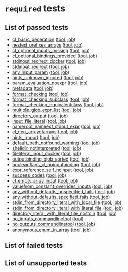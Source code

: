 # `required` tests
## List of passed tests
- [cl_basic_generation](https://github.com/common-workflow-language/common-workflow-language/tree/main/v1.0/conformance_test_v1.0.yaml#L0) ([tool](https://github.com/common-workflow-language/common-workflow-language/tree/main/v1.0/v1.0/bwa-mem-tool.cwl), [job](https://github.com/common-workflow-language/common-workflow-language/tree/main/v1.0/v1.0/bwa-mem-job.json))
- [nested_prefixes_arrays](https://github.com/common-workflow-language/common-workflow-language/tree/main/v1.0/conformance_test_v1.0.yaml#L11) ([tool](https://github.com/common-workflow-language/common-workflow-language/tree/main/v1.0/v1.0/binding-test.cwl), [job](https://github.com/common-workflow-language/common-workflow-language/tree/main/v1.0/v1.0/bwa-mem-job.json))
- [cl_optional_inputs_missing](https://github.com/common-workflow-language/common-workflow-language/tree/main/v1.0/conformance_test_v1.0.yaml#L32) ([tool](https://github.com/common-workflow-language/common-workflow-language/tree/main/v1.0/v1.0/cat1-testcli.cwl), [job](https://github.com/common-workflow-language/common-workflow-language/tree/main/v1.0/v1.0/cat-job.json))
- [cl_optional_bindings_provided](https://github.com/common-workflow-language/common-workflow-language/tree/main/v1.0/conformance_test_v1.0.yaml#L40) ([tool](https://github.com/common-workflow-language/common-workflow-language/tree/main/v1.0/v1.0/cat1-testcli.cwl), [job](https://github.com/common-workflow-language/common-workflow-language/tree/main/v1.0/v1.0/cat-n-job.json))
- [stdinout_redirect_docker](https://github.com/common-workflow-language/common-workflow-language/tree/main/v1.0/conformance_test_v1.0.yaml#L133) ([tool](https://github.com/common-workflow-language/common-workflow-language/tree/main/v1.0/v1.0/cat4-tool.cwl), [job](https://github.com/common-workflow-language/common-workflow-language/tree/main/v1.0/v1.0/cat-job.json))
- [stdinout_redirect](https://github.com/common-workflow-language/common-workflow-language/tree/main/v1.0/conformance_test_v1.0.yaml#L201) ([tool](https://github.com/common-workflow-language/common-workflow-language/tree/main/v1.0/v1.0/cat-tool.cwl), [job](https://github.com/common-workflow-language/common-workflow-language/tree/main/v1.0/v1.0/cat-job.json))
- [any_input_param](https://github.com/common-workflow-language/common-workflow-language/tree/main/v1.0/conformance_test_v1.0.yaml#L394) ([tool](https://github.com/common-workflow-language/common-workflow-language/tree/main/v1.0/v1.0/echo-tool.cwl), [job](https://github.com/common-workflow-language/common-workflow-language/tree/main/v1.0/v1.0/env-job.json))
- [hints_unknown_ignored](https://github.com/common-workflow-language/common-workflow-language/tree/main/v1.0/conformance_test_v1.0.yaml#L485) ([tool](https://github.com/common-workflow-language/common-workflow-language/tree/main/v1.0/v1.0/cat5-tool.cwl), [job](https://github.com/common-workflow-language/common-workflow-language/tree/main/v1.0/v1.0/cat-job.json))
- [param_evaluation_noexpr](https://github.com/common-workflow-language/common-workflow-language/tree/main/v1.0/conformance_test_v1.0.yaml#L639) ([tool](https://github.com/common-workflow-language/common-workflow-language/tree/main/v1.0/v1.0/params.cwl), [job](https://github.com/common-workflow-language/common-workflow-language/tree/main/v1.0/v1.0/empty.json))
- [metadata](https://github.com/common-workflow-language/common-workflow-language/tree/main/v1.0/conformance_test_v1.0.yaml#L797) ([tool](https://github.com/common-workflow-language/common-workflow-language/tree/main/v1.0/v1.0/metadata.cwl), [job](https://github.com/common-workflow-language/common-workflow-language/tree/main/v1.0/v1.0/cat-job.json))
- [format_checking](https://github.com/common-workflow-language/common-workflow-language/tree/main/v1.0/conformance_test_v1.0.yaml#L804) ([tool](https://github.com/common-workflow-language/common-workflow-language/tree/main/v1.0/v1.0/formattest.cwl), [job](https://github.com/common-workflow-language/common-workflow-language/tree/main/v1.0/v1.0/formattest-job.json))
- [format_checking_subclass](https://github.com/common-workflow-language/common-workflow-language/tree/main/v1.0/conformance_test_v1.0.yaml#L818) ([tool](https://github.com/common-workflow-language/common-workflow-language/tree/main/v1.0/v1.0/formattest2.cwl), [job](https://github.com/common-workflow-language/common-workflow-language/tree/main/v1.0/v1.0/formattest2-job.json))
- [format_checking_equivalentclass](https://github.com/common-workflow-language/common-workflow-language/tree/main/v1.0/conformance_test_v1.0.yaml#L832) ([tool](https://github.com/common-workflow-language/common-workflow-language/tree/main/v1.0/v1.0/formattest3.cwl), [job](https://github.com/common-workflow-language/common-workflow-language/tree/main/v1.0/v1.0/formattest2-job.json))
- [multiple_glob_expr_list](https://github.com/common-workflow-language/common-workflow-language/tree/main/v1.0/conformance_test_v1.0.yaml#L951) ([tool](https://github.com/common-workflow-language/common-workflow-language/tree/main/v1.0/v1.0/glob-expr-list.cwl), [job](https://github.com/common-workflow-language/common-workflow-language/tree/main/v1.0/v1.0/abc.json))
- [directory_output](https://github.com/common-workflow-language/common-workflow-language/tree/main/v1.0/conformance_test_v1.0.yaml#L1077) ([tool](https://github.com/common-workflow-language/common-workflow-language/tree/main/v1.0/v1.0/dir3.cwl), [job](https://github.com/common-workflow-language/common-workflow-language/tree/main/v1.0/v1.0/dir3-job.yml))
- [input_file_literal](https://github.com/common-workflow-language/common-workflow-language/tree/main/v1.0/conformance_test_v1.0.yaml#L1143) ([tool](https://github.com/common-workflow-language/common-workflow-language/tree/main/v1.0/v1.0/cat3-tool.cwl), [job](https://github.com/common-workflow-language/common-workflow-language/tree/main/v1.0/v1.0/file-literal.yml))
- [nameroot_nameext_stdout_expr](https://github.com/common-workflow-language/common-workflow-language/tree/main/v1.0/conformance_test_v1.0.yaml#L1167) ([tool](https://github.com/common-workflow-language/common-workflow-language/tree/main/v1.0/v1.0/nameroot.cwl), [job](https://github.com/common-workflow-language/common-workflow-language/tree/main/v1.0/v1.0/wc-job.json))
- [cl_gen_arrayofarrays](https://github.com/common-workflow-language/common-workflow-language/tree/main/v1.0/conformance_test_v1.0.yaml#L1192) ([tool](https://github.com/common-workflow-language/common-workflow-language/tree/main/v1.0/v1.0/nested-array.cwl), [job](https://github.com/common-workflow-language/common-workflow-language/tree/main/v1.0/v1.0/nested-array-job.yml))
- [hints_import](https://github.com/common-workflow-language/common-workflow-language/tree/main/v1.0/conformance_test_v1.0.yaml#L1321) ([tool](https://github.com/common-workflow-language/common-workflow-language/tree/main/v1.0/v1.0/imported-hint.cwl), [job](https://github.com/common-workflow-language/common-workflow-language/tree/main/v1.0/v1.0/empty.json))
- [default_path_notfound_warning](https://github.com/common-workflow-language/common-workflow-language/tree/main/v1.0/conformance_test_v1.0.yaml#L1333) ([tool](https://github.com/common-workflow-language/common-workflow-language/tree/main/v1.0/v1.0/default_path.cwl), [job](https://github.com/common-workflow-language/common-workflow-language/tree/main/v1.0/v1.0/default_path_job.yml))
- [shelldir_notinterpreted](https://github.com/common-workflow-language/common-workflow-language/tree/main/v1.0/conformance_test_v1.0.yaml#L1475) ([tool](https://github.com/common-workflow-language/common-workflow-language/tree/main/v1.0/v1.0/shellchar.cwl), [job](https://github.com/common-workflow-language/common-workflow-language/tree/main/v1.0/v1.0/empty.json))
- [fileliteral_input_docker](https://github.com/common-workflow-language/common-workflow-language/tree/main/v1.0/conformance_test_v1.0.yaml#L1570) ([tool](https://github.com/common-workflow-language/common-workflow-language/tree/main/v1.0/v1.0/cat3-nodocker.cwl), [job](https://github.com/common-workflow-language/common-workflow-language/tree/main/v1.0/v1.0/file-literal.yml))
- [outputbinding_glob_sorted](https://github.com/common-workflow-language/common-workflow-language/tree/main/v1.0/conformance_test_v1.0.yaml#L1582) ([tool](https://github.com/common-workflow-language/common-workflow-language/tree/main/v1.0/v1.0/glob_test.cwl), [job](https://github.com/common-workflow-language/common-workflow-language/tree/main/v1.0/v1.0/empty.json))
- [booleanflags_cl_noinputbinding](https://github.com/common-workflow-language/common-workflow-language/tree/main/v1.0/conformance_test_v1.0.yaml#L1630) ([tool](https://github.com/common-workflow-language/common-workflow-language/tree/main/v1.0/v1.0/bool-empty-inputbinding.cwl), [job](https://github.com/common-workflow-language/common-workflow-language/tree/main/v1.0/v1.0/bool-empty-inputbinding-job.json))
- [expr_reference_self_noinput](https://github.com/common-workflow-language/common-workflow-language/tree/main/v1.0/conformance_test_v1.0.yaml#L1640) ([tool](https://github.com/common-workflow-language/common-workflow-language/tree/main/v1.0/v1.0/stage-unprovided-file.cwl), [job](https://github.com/common-workflow-language/common-workflow-language/tree/main/v1.0/v1.0/empty.json))
- [success_codes](https://github.com/common-workflow-language/common-workflow-language/tree/main/v1.0/conformance_test_v1.0.yaml#L1650) ([tool](https://github.com/common-workflow-language/common-workflow-language/tree/main/v1.0/v1.0/exit-success.cwl), [job](https://github.com/common-workflow-language/common-workflow-language/tree/main/v1.0/v1.0/empty.json))
- [cl_empty_array_input](https://github.com/common-workflow-language/common-workflow-language/tree/main/v1.0/conformance_test_v1.0.yaml#L1670) ([tool](https://github.com/common-workflow-language/common-workflow-language/tree/main/v1.0/v1.0/empty-array-input.cwl), [job](https://github.com/common-workflow-language/common-workflow-language/tree/main/v1.0/v1.0/empty-array-job.json))
- [valuefrom_constant_overrides_inputs](https://github.com/common-workflow-language/common-workflow-language/tree/main/v1.0/conformance_test_v1.0.yaml#L1692) ([tool](https://github.com/common-workflow-language/common-workflow-language/tree/main/v1.0/v1.0/valueFrom-constant.cwl), [job](https://github.com/common-workflow-language/common-workflow-language/tree/main/v1.0/v1.0/array-of-strings-job.yml))
- [any_without_defaults_unspecified_fails](https://github.com/common-workflow-language/common-workflow-language/tree/main/v1.0/conformance_test_v1.0.yaml#L2151) ([tool](https://github.com/common-workflow-language/common-workflow-language/tree/main/v1.0/v1.0/echo-tool.cwl), [job](https://github.com/common-workflow-language/common-workflow-language/tree/main/v1.0/v1.0/null-expression-echo-job.json))
- [any_without_defaults_specified_fails](https://github.com/common-workflow-language/common-workflow-language/tree/main/v1.0/conformance_test_v1.0.yaml#L2158) ([tool](https://github.com/common-workflow-language/common-workflow-language/tree/main/v1.0/v1.0/echo-tool.cwl), [job](https://github.com/common-workflow-language/common-workflow-language/tree/main/v1.0/v1.0/null-expression1-job.json))
- [stdin_from_directory_literal_with_local_file](https://github.com/common-workflow-language/common-workflow-language/tree/main/v1.0/conformance_test_v1.0.yaml#L2300) ([tool](https://github.com/common-workflow-language/common-workflow-language/tree/main/v1.0/v1.0/cat-from-dir.cwl), [job](https://github.com/common-workflow-language/common-workflow-language/tree/main/v1.0/v1.0/cat-from-dir-job.yaml))
- [stdin_from_directory_literal_with_literal_file](https://github.com/common-workflow-language/common-workflow-language/tree/main/v1.0/conformance_test_v1.0.yaml#L2311) ([tool](https://github.com/common-workflow-language/common-workflow-language/tree/main/v1.0/v1.0/cat-from-dir.cwl), [job](https://github.com/common-workflow-language/common-workflow-language/tree/main/v1.0/v1.0/cat-from-dir-with-literal-file.yaml))
- [directory_literal_with_literal_file_nostdin](https://github.com/common-workflow-language/common-workflow-language/tree/main/v1.0/conformance_test_v1.0.yaml#L2322) ([tool](https://github.com/common-workflow-language/common-workflow-language/tree/main/v1.0/v1.0/cat3-from-dir.cwl), [job](https://github.com/common-workflow-language/common-workflow-language/tree/main/v1.0/v1.0/cat-from-dir-with-literal-file.yaml))
- [no_inputs_commandlinetool](https://github.com/common-workflow-language/common-workflow-language/tree/main/v1.0/conformance_test_v1.0.yaml#L2334) ([tool](https://github.com/common-workflow-language/common-workflow-language/tree/main/v1.0/v1.0/no-inputs-tool.cwl))
- [no_outputs_commandlinetool](https://github.com/common-workflow-language/common-workflow-language/tree/main/v1.0/conformance_test_v1.0.yaml#L2346) ([tool](https://github.com/common-workflow-language/common-workflow-language/tree/main/v1.0/v1.0/no-outputs-tool.cwl), [job](https://github.com/common-workflow-language/common-workflow-language/tree/main/v1.0/v1.0/cat-job.json))
- [anonymous_enum_in_array](https://github.com/common-workflow-language/common-workflow-language/tree/main/v1.0/conformance_test_v1.0.yaml#L2373) ([tool](https://github.com/common-workflow-language/common-workflow-language/tree/main/v1.0/v1.0/anon_enum_inside_array.cwl), [job](https://github.com/common-workflow-language/common-workflow-language/tree/main/v1.0/v1.0/anon_enum_inside_array.yml))
## List of failed tests
## List of unsupported tests
